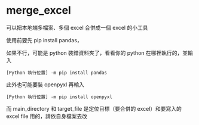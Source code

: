 # merge_excel
可以把本地端多檔案、多個 excel 合併成一個 excel 的小工具

使用前要先 pip install pandas，

如果不行，可能是 python 裝錯資料夾了，看看你的 python 在哪裡執行的，並輸入
```
[Python 執行位置] -m pip install pandas
```
此外也可能要裝 openpyxl 再輸入
```
[Python 執行位置] -m pip install openpyxl
```
而 main_directory 和 target_file 是定位目標（要合併的 excel）和要寫入的 excel file 用的，請依自身檔案去改
